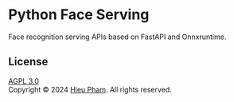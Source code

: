 # Python Face Serving
Face recognition serving APIs based on FastAPI and Onnxruntime.
## License
[AGPL 3.0](/LICENSE)<br>
Copyright &copy; 2024 [Hieu Pham](https://github.com/hieupth). All rights reserved.